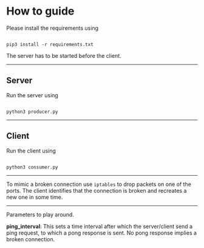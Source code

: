 # How to guide

Please install the requirements using

<code>
pip3 install -r requirements.txt
</code>

The server has to be started before the client.

---
## Server

Run the server using 

<code>
python3 producer.py
</code>


---
## Client

Run the client using 

<code>
python3 consumer.py
</code>


---


To mimic a broken connection use <code>iptables</code> to drop packets on one of the ports. The client identifies that the connection is broken and recreates a new one in some time. 


---
Parameters to play around. 

**ping_interval**: This sets a time interval after which the server/client send a ping request, to which a pong response is sent. No pong response implies a broken connection.

